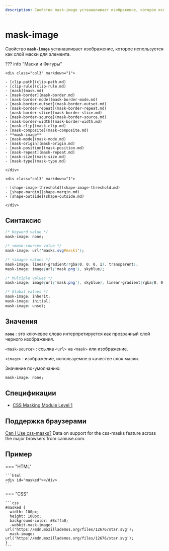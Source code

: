 ```yaml
---
description: Свойство mask-image устанавливает изображение, которое используется как слой маски для элемента
---
```


# mask-image

Свойство **`mask-image`** устанавливает изображение, которое используется как слой маски для элемента.

??? info "Маски и Фигуры"

    <div class="col3" markdown="1">

    - [clip-path](clip-path.md)
    - [clip-rule](clip-rule.md)
    - [mask](mask.md)
    - [mask-border](mask-border.md)
    - [mask-border-mode](mask-border-mode.md)
    - [mask-border-outset](mask-border-outset.md)
    - [mask-border-repeat](mask-border-repeat.md)
    - [mask-border-slice](mask-border-slice.md)
    - [mask-border-source](mask-border-source.md)
    - [mask-border-width](mask-border-width.md)
    - [mask-clip](mask-clip.md)
    - [mask-composite](mask-composite.md)
    - **mask-image**
    - [mask-mode](mask-mode.md)
    - [mask-origin](mask-origin.md)
    - [mask-position](mask-position.md)
    - [mask-repeat](mask-repeat.md)
    - [mask-size](mask-size.md)
    - [mask-type](mask-type.md)

    </div>

    <div class="col3" markdown="1">

    - [shape-image-threshold](shape-image-threshold.md)
    - [shape-margin](shape-margin.md)
    - [shape-outside](shape-outside.md)

    </div>

## Синтаксис

```css
/* Keyword value */
mask-image: none;

/* <mask-source> value */
mask-image: url('masks.svg#mask1');

/* <image> values */
mask-image: linear-gradient(rgba(0, 0, 0, 1), transparent);
mask-image: image(url('mask.png'), skyblue);

/* Multiple values */
mask-image: image(url('mask.png'), skyblue), linear-gradient(rgba(0, 0, 0, 1), transparent);

/* Global values */
mask-image: inherit;
mask-image: initial;
mask-image: unset;
```

## Значения

**`none`**
: это ключевое слово интерпретируется как прозрачный слой черного изображения.

`<mask-source>`
: ссылка `<url>` на `<mask>` или изображение.

`<image>`
: изображение, используемое в качестве слоя маски.

Значение по-умолчанию:

```css
mask-image: none;
```

## Спецификации

- [CSS Masking Module Level 1](https://drafts.fxtf.org/css-masking-1/#the-mask-image)

## Поддержка браузерами

<p class="ciu_embed" data-feature="css-masks" data-periods="future_1,current,past_1,past_2">
  <a href="http://caniuse.com/#feat=css-masks">Can I Use css-masks?</a> Data on support for the css-masks feature across the major browsers from caniuse.com.
</p>

## Пример

=== "HTML"

    ```html
    <div id="masked"></div>
    ```

=== "CSS"

    ```css
    #masked {
      width: 100px;
      height: 100px;
      background-color: #8cffa0;
      -webkit-mask-image: url('https://mdn.mozillademos.org/files/12676/star.svg');
      mask-image: url('https://mdn.mozillademos.org/files/12676/star.svg');
    }
    ```
